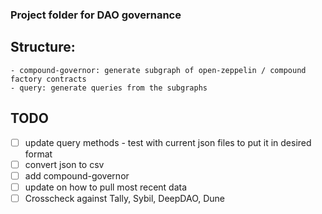 ### Project folder for DAO governance
## Structure:
    - compound-governor: generate subgraph of open-zeppelin / compound factory contracts
    - query: generate queries from the subgraphs

## TODO

* [ ] update query methods - test with current json files to put it in desired format
* [ ] convert json to csv
* [ ] add compound-governor
* [ ] update on how to pull most recent data
* [ ] Crosscheck against Tally, Sybil, DeepDAO, Dune
